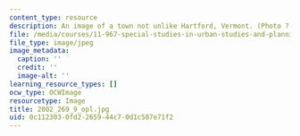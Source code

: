 ```yaml
---
content_type: resource
description: An image of a town not unlike Hartford, Vermont. (Photo ? openphoto.net.)
file: /media/courses/11-967-special-studies-in-urban-studies-and-planning-economic-development-planning-skills-january-iap-2007/0c1123030fd2265944c70d1c587e71f2_2002_269_9_opl.jpg
file_type: image/jpeg
image_metadata:
  caption: ''
  credit: ''
  image-alt: ''
learning_resource_types: []
ocw_type: OCWImage
resourcetype: Image
title: 2002_269_9_opl.jpg
uid: 0c112303-0fd2-2659-44c7-0d1c587e71f2
---
```

